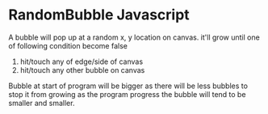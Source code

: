 # RandomBubble Javascript
A bubble will pop up at a random x, y location on canvas.
it'll grow until one of following condition become false
1. hit/touch any of edge/side of canvas
2. hit/touch any other bubble on canvas

Bubble at start of program will be bigger as there will be less bubbles to stop it from growing
as the program progress the bubble will tend to be smaller and smaller.
